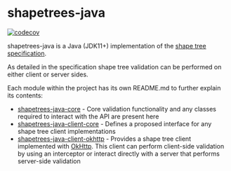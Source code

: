 # shapetrees-java

[![codecov](https://codecov.io/gh/janeirodigital/shapetrees-java/branch/master/graph/badge.svg?token=GU1O02A6A5)](https://codecov.io/gh/janeirodigital/shapetrees-java)

shapetrees-java is a Java (JDK11+) implementation of the [shape tree specification](https://shapetrees.org/TR/specification/index.html).

As detailed in the specification shape tree validation can be performed on either client or server sides.

Each module within the project has its own README.md to further explain its contents:
 * [shapetrees-java-core](shapetrees-java-core/README.md) - Core validation functionality and any classes required
   to interact with the API are present here
 * [shapetrees-java-client-core](shapetrees-java-client-core/README.md) - Defines a proposed interface for any shape
   tree client implementations
 * [shapetrees-java-client-okhttp](shapetrees-java-client-okhttp/README.md) - Provides a shape tree client implemented
   with [OkHttp](https://github.com/square/okhttp/).  This client can perform client-side
   validation by using an interceptor or interact directly with a server that performs server-side validation
   
